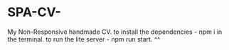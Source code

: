 # SPA-CV-
My Non-Responsive handmade CV. 
to install the dependencies - npm i in the terminal. 
to run the lite server - npm run start. ^^
